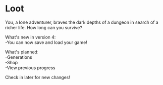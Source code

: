 # Loot
You, a lone adventurer, braves the dark depths of a dungeon in search of a richer life. How long can you survive?

What's new in version 4:
  <br>-You can now save and load your game!
  
What's planned:
  <br>-Generations
  <br>-Shop
  <br>-View previous progress
  
Check in later for new changes!
